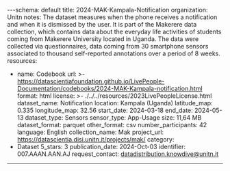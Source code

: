 ---schema: default
title: 2024-MAK-Kampala-Notification
organization: Unitn
notes: The dataset measures when the phone receives a notification and when it is
  dismissed by the user.  It is part of the Makerere data collection, which contains
  data about the everyday life activities of students coming from Makerere University
  located in Uganda. The data were collected via questionnaires, data coming from
  30 smartphone sensors associated to thousand self-reported annotations over a period
  of 8 weeks.
resources:
- name: Codebook
  url: >-
    https://datascientiafoundation.github.io/LivePeople-Documentation/codebooks/2024-MAK-Kampala-notification.html
  format: html
license: >-
  ./../../resources/2023LivePeopleLicense.html
dataset_name: Notification
location: Kampala (Uganda)
latitude_map: 0.335
longitude_map: 32.56
start_date: 2024-03-18
end_date: 2024-05-13
dataset_type: Sensors
sensor_type: App-Usage
size: 11,64 MB
dataset_format: parquet
other_format: csv
number_participants: 42
language: English
collection_name: Mak
project_url: <a 
  href="https://datascientia.disi.unitn.it/projects/mak/">https://datascientia.disi.unitn.it/projects/mak/</a>
category:
- Dataset
5_stars: 3
publication_date: 2024-Oct-03
identifier: 007.AAAN.AAN.AJ
request_contact: datadistribution.knowdive@unitn.it
---

